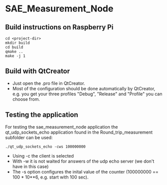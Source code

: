 # SAE_Measurement_Node

## Build instructions on Raspberry Pi
```
cd <project-dir>
mkdir build
cd build
qmake ..
make -j 1
```
  
## Build with QtCreator
- Just open the .pro file in QtCreator.
- Most of the configuration should be done automatically by QtCreator, e.g. you get your three profiles "Debug", "Release" and "Profile" you can choose from.

## Testing the application
For testing the sae_measurement_node application the qt_udp_sockets_echo application found in the Round_trip_measurement subfolder can be used:
```
./qt_udp_sockets_echo -cws 100000000
```
- Using -c the client is selected
- With -w it is not waited for answers of the udp echo server (we don't have in this case)
- The -s option configures the inital value of the counter (100000000 == 100 * 10**6, e.g. start with 100 sec).
